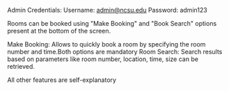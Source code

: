 Admin Credentials: 
Username: admin@ncsu.edu
Password: admin123

Rooms can be booked using "Make Booking" and "Book Search" options present at the bottom of the screen.

Make Booking: Allows to quickly book a room by specifying the room number and time.Both options are mandatory
Room Search: Search results based on parameters like room number, location, time, size can be retrieved.

All other features are self-explanatory
